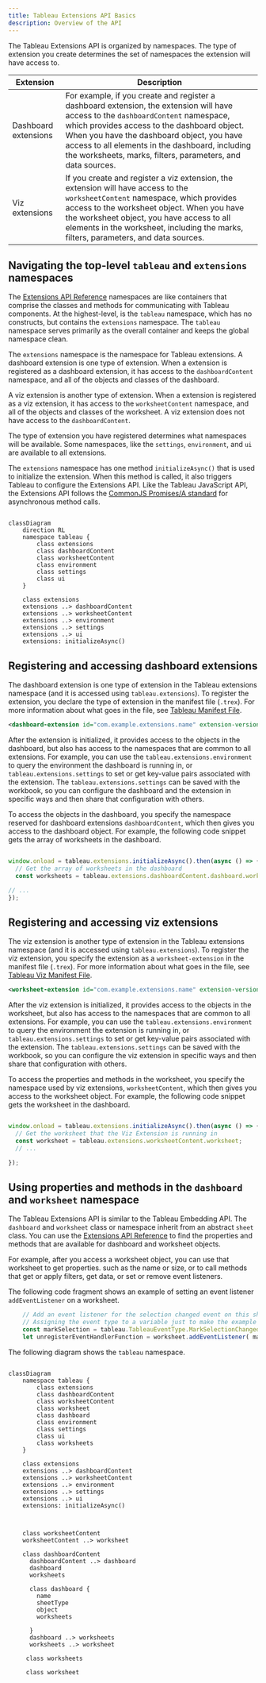 ```yaml
---
title: Tableau Extensions API Basics
description: Overview of the API
--- 
```


The Tableau Extensions API is organized by namespaces. The type of extension you create determines the set of namespaces the extension will have access to.


| Extension | Description|
| ----- | ------- |
| Dashboard extensions | For example, if you create and register a dashboard extension, the extension will have access to the `dashboardContent` namespace, which provides access to the dashboard object. When you have the dashboard object, you have access to all elements in the dashboard, including the worksheets, marks, filters, parameters, and data sources. |
| Viz extensions | If you create and register a viz extension, the extension will have access to the `worksheetContent` namespace, which provides access to the worksheet object. When you have the worksheet object, you have access to all elements in the worksheet, including the marks, filters, parameters, and data sources.|

## Navigating the top-level `tableau` and `extensions` namespaces

The [Extensions API Reference](pathname:///api) namespaces are like containers that comprise the classes and methods for communicating with Tableau components. At the highest-level, is the `tableau` namespace, which has no constructs, but contains the `extensions` namespace. The `tableau` namespace serves primarily as the overall container and keeps the global namespace clean.

The `extensions` namespace is the namespace for Tableau extensions. A dashboard extension is one type of extension. When a extension is registered as a dashboard extension, it has access to the `dashboardContent` namespace, and all of the objects and classes of the dashboard.

A viz extension is another type of extension. When a extension is registered as a viz extension, it has access to the `worksheetContent` namespace, and all of the objects and classes of the worksheet. A viz extension does not have access to the `dashboardContent`.

The type of extension you have registered determines what namespaces will be available. Some namespaces, like the `settings`, `environment`, and `ui` are available to all extensions.  

The `extensions` namespace has one method `initializeAsync()` that is used to initialize the extension. When this method is called, it also triggers Tableau to configure the Extensions API. Like the Tableau JavaScript API, the Extensions API follows the [CommonJS Promises/A standard](http://wiki.commonjs.org/wiki/Promises/A) for asynchronous method calls.

<!-- ![]({{site.baseurl}}/assets/tab_ext_class.png) -->

```mermaid

classDiagram
    direction RL
    namespace tableau {  
        class extensions
        class dashboardContent
        class worksheetContent
        class environment
        class settings
        class ui
    }

    class extensions
    extensions ..> dashboardContent
    extensions ..> worksheetContent
    extensions ..> environment
    extensions ..> settings
    extensions ..> ui
    extensions: initializeAsync()

```

## Registering and accessing dashboard extensions

The dashboard extension is one type of extension in the Tableau extensions namespace (and it is accessed using `tableau.extensions`). To register the extension, you declare the type of extension in the manifest file (`.trex`). For more information about what goes in the file, see [Tableau Manifest File](./dashext/trex_manifest).

```xml
<dashboard-extension id="com.example.extensions.name" extension-version="0.1.0">

```

After the extension is initialized, it provides access to the objects in the dashboard, but also has access to the namespaces that are common to all extensions. For example, you can use the `tableau.extensions.environment` to query the environment the dashboard is running in, or `tableau.extensions.settings` to set or get key-value pairs associated with the extension. The `tableau.extensions.settings` can be saved with the workbook, so you can configure the dashboard and the extension in specific ways and then share that configuration with others. 

To access the objects in the dashboard, you specify the namespace reserved for dashboard extensions `dashboardContent`, which then gives you access to the dashboard object. For example, the following code snippet gets the array of worksheets in the dashboard.

```javascript

window.onload = tableau.extensions.initializeAsync().then(async () => {
  // Get the array of worksheets in the dashboard
  const worksheets = tableau.extensions.dashboardContent.dashboard.worksheets;

// ...
});

```


<!-- The following diagram shows an outline of the namespace hierarchy that you traverse to get to worksheets. -->

<!-- ![]({{site.baseurl}}/assets/tab_ext_class_worksheet.png) -->

## Registering and accessing viz extensions

The viz extension is another type of extension in the Tableau extensions namespace (and it is accessed using `tableau.extensions`). To register the viz extension, you specify the extension as a `worksheet-extension` in the manifest file (`.trex`). For more information about what goes in the file, see [Tableau Viz Manifest File](./vizext/trex_viz_manifest).

```xml
<worksheet-extension id="com.example.extensions.name" extension-version="0.1.0">

```

After the viz extension is initialized, it provides access to the objects in the worksheet, but also has access to the namespaces that are common to all extensions. For example, you can use the `tableau.extensions.environment` to query the environment the extension is running in, or `tableau.extensions.settings` to set or get key-value pairs associated with the extension. The `tableau.extensions.settings` can be saved with the workbook, so you can configure the viz extension in specific ways and then share that configuration with others.

To access the properties and methods in the worksheet, you specify the namespace used by viz extensions, `worksheetContent`, which then gives you access to the worksheet object. For example, the following code snippet gets the worksheet in the dashboard.

```javascript

window.onload = tableau.extensions.initializeAsync().then(async () => {
  // Get the worksheet that the Viz Extension is running in
  const worksheet = tableau.extensions.worksheetContent.worksheet;
  // ...

});

```

## Using properties and methods in the `dashboard` and `worksheet` namespace

The Tableau Extensions API is similar to the Tableau Embedding API. The `dashboard` and `worksheet` class or namespace inherit from an abstract `sheet` class. You can use the [Extensions API Reference](pathname:///api/) to find the properties and methods that are available for dashboard and worksheet objects.

For example, after you access a worksheet object, you can use that worksheet to get properties. such as the name or size, or to call methods that get or apply filters, get data, or set or remove event listeners.

The following code fragment shows an example of setting an event listener `addEventListener` on a worksheet.

```javascript
    // Add an event listener for the selection changed event on this sheet.
    // Assigning the event type to a variable just to make the example fit on the page here.
    const markSelection = tableau.TableauEventType.MarkSelectionChanged;
    let unregisterEventHandlerFunction = worksheet.addEventListener( markSelection, myfunctionHandleSelectionEvent);

```

The following diagram shows the `tableau` namespace.

```mermaid

classDiagram
    namespace tableau {  
        class extensions
        class dashboardContent
        class worksheetContent
        class worksheet
        class dashboard
        class environment
        class settings
        class ui
        class worksheets
    }

    class extensions
    extensions ..> dashboardContent
    extensions ..> worksheetContent
    extensions ..> environment
    extensions ..> settings
    extensions ..> ui
    extensions: initializeAsync()
    


    class worksheetContent
    worksheetContent ..> worksheet 

    class dashboardContent 
      dashboardContent ..> dashboard
      dashboard
      worksheets

      class dashboard {
        name
        sheetType
        object
        worksheets 

      }
      dashboard ..> worksheets
      worksheets ..> worksheet

     class worksheets

     class worksheet

```





